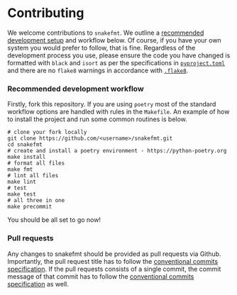 # Contributing

We welcome contributions to `snakefmt`. We outline a
[recommended development setup](#recommended-development-workflow) and workflow below.
Of course, if you have your own system you would prefer to follow, that is fine.
Regardless of the development process you use, please ensure the code you have changed
is formatted with `black` and `isort` as per the specifications in [`pyproject.toml`][pyproject]
and there are no `flake8` warnings in accordance with [`.flake8`][flake8].

### Recommended development workflow

Firstly, fork this repository. If you are using `poetry` most of the standard workflow
options are handled with rules in the `Makefile`. An example of how to install the
project and run some common routines is below.

```shell
# clone your fork locally
git clone https://github.com/<username>/snakefmt.git
cd snakefmt
# create and install a poetry environment - https://python-poetry.org
make install
# format all files
make fmt
# lint all files
make lint
# test
make test
# all three in one
make precommit
```

You should be all set to go now!


[pyproject]: https://github.com/snakemake/snakefmt/blob/master/pyproject.toml
[flake8]: https://github.com/snakemake/snakefmt/blob/master/.flake8


### Pull requests

Any changes to snakefmt should be provided as pull requests via Github.
Importantly, the pull request title has to follow the [conventional commits specification](https://www.conventionalcommits.org).
If the pull requests consists of a single commit, the commit message of that commit has to follow the [conventional commits specification](https://www.conventionalcommits.org) as well.
